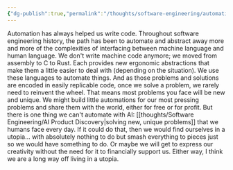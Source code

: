```yaml
---
{"dg-publish":true,"permalink":"/thoughts/software-engineering/automating-software-engineering/","tags":["blogged","refactored"],"created":"2025-09-01T20:23:24.499+01:00","updated":"2025-09-01T21:02:58.640+01:00"}
---
```


Automation has always helped us write code. Throughout software engineering history, the path has been to automate and abstract away more and more of the complexities of interfacing between machine language and human language. We don't write machine code anymore; we moved from assembly to C to Rust. Each provides new ergonomic abstractions that make them a little easier to deal with (depending on the situation). We use these languages to automate things. And as those problems and solutions are encoded in easily replicable code, once we solve a problem, we rarely need to reinvent the wheel. That means most problems you face will be new and unique. 
We might build little automations for our most pressing problems and share them with the world, either for free or for profit. But there is one thing we can't automate with AI: [[thoughts/Software Engineering/AI Product Discovery\|solving new, unique problems]] that we humans face every day. If it could do that, then we would find ourselves in a utopia... with absolutely nothing to do but smash everything to pieces just so we would have something to do. Or maybe we will get to express our creativity without the need for it to financially support us. Either way, I think we are a long way off living in a utopia.